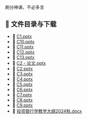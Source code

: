 刷分神课，不必多言
## 📄 文件目录与下载

- 📄 [C1.pptx](C1.pptx)
- 📄 [C10.pptx](C10.pptx)
- 📄 [C11.pptx](C11.pptx)
- 📄 [C12.pptx](C12.pptx)
- 📄 [C13.pptx](C13.pptx)
- 📄 [C2 - 论文.pptx](C2%20-%20%E8%AE%BA%E6%96%87.pptx)
- 📄 [C2.pptx](C2.pptx)
- 📄 [C3.pptx](C3.pptx)
- 📄 [C4.pptx](C4.pptx)
- 📄 [C5.pptx](C5.pptx)
- 📄 [C6.pptx](C6.pptx)
- 📄 [C7.pptx](C7.pptx)
- 📄 [C8.pptx](C8.pptx)
- 📄 [C9.pptx](C9.pptx)
- 📄 [投资银行学教学大纲2024秋.docx](%E6%8A%95%E8%B5%84%E9%93%B6%E8%A1%8C%E5%AD%A6%E6%95%99%E5%AD%A6%E5%A4%A7%E7%BA%B22024%E7%A7%8B.docx)
